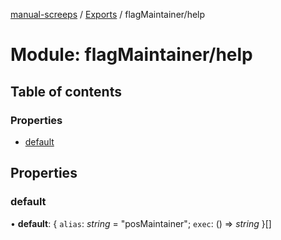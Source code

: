 [manual-screeps](../README.md) / [Exports](../modules.md) / flagMaintainer/help

# Module: flagMaintainer/help

## Table of contents

### Properties

- [default](flagmaintainer_help.md#default)

## Properties

### default

• **default**: { `alias`: *string* = "posMaintainer"; `exec`: () => *string*  }[]
